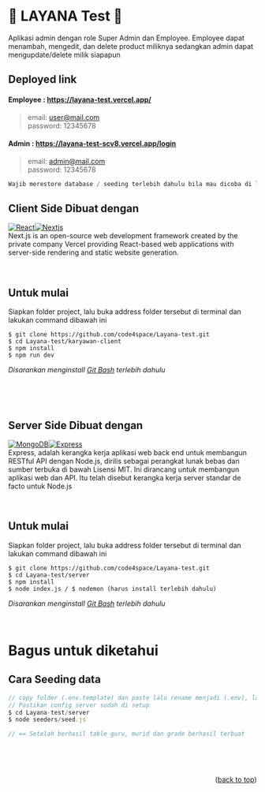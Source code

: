 <a id="readme-top"></a>

# &#127930; LAYANA Test &#127930;

Aplikasi admin dengan role Super Admin dan Employee.
Employee dapat menambah, mengedit, dan delete product miliknya sedangkan admin dapat mengupdate/delete milik siapapun

## Deployed link

#### Employee : https://layana-test.vercel.app/

> email: user@mail.com <br/>
> password: 12345678
> &nbsp;

#### Admin : https://layana-test-scv8.vercel.app/login

> email: admin@mail.com <br/>
> password: 12345678

```js
Wajib merestore database / seeding terlebih dahulu bila mau dicoba di local
```

## Client Side Dibuat dengan

[![React][React.js]][React-url][![Nextjs][Nextjs]][Nextjs-url] <br>
Next.js is an open-source web development framework created by the private company Vercel providing React-based web applications with server-side rendering and static website generation.

[React.js]: https://img.shields.io/badge/React-20232A?style=for-the-badge&logo=react&logoColor=61DAFB
[Nextjs]: https://img.shields.io/badge/Next-black?style=for-the-badge&logo=next.js&logoColor=white
[Nextjs-url]: https://nextjs.org/
[React-url]: https://reactjs.org/

&nbsp;

## Untuk mulai

Siapkan folder project, lalu buka address folder tersebut di terminal dan lakukan command dibawah ini

```
$ git clone https://github.com/code4space/Layana-test.git
$ cd Layana-test/karyawan-client
$ npm install
$ npm run dev
```

_Disarankan menginstall [Git Bash](https://git-scm.com/downloads) terlebih dahulu_

&nbsp;

&nbsp;

## Server Side Dibuat dengan

[![MongoDB][MongoDB]][MongoDB-url][![Express][Express.js]][Express-url] <br/>
Express, adalah kerangka kerja aplikasi web back end untuk membangun RESTful API dengan Node.js, dirilis sebagai perangkat lunak bebas dan sumber terbuka di bawah Lisensi MIT. Ini dirancang untuk membangun aplikasi web dan API. Itu telah disebut kerangka kerja server standar de facto untuk Node.js

[Express.js]: https://img.shields.io/badge/Express.js-404D59?style=for-the-badge
[MongoDB]: https://img.shields.io/badge/MongoDB-%234ea94b.svg?style=for-the-badge&logo=mongodb&logoColor=white
[Express-url]: https://expressjs.com/
[MongoDB-url]: https://www.mongodb.com/
[demo-url]: https://www.loom.com/share/d5962b1926d24607a61349afaed52d88?sid=22a49585-14fc-4f5f-8659-a939dd847ce5

&nbsp;

## Untuk mulai

Siapkan folder project, lalu buka address folder tersebut di terminal dan lakukan command dibawah ini

```
$ git clone https://github.com/code4space/Layana-test.git
$ cd Layana-test/server
$ npm install
$ node index.js / $ nodemon (harus install terlebih dahulu)
```

_Disarankan menginstall [Git Bash](https://git-scm.com/downloads) terlebih dahulu_

&nbsp;

# Bagus untuk diketahui

## Cara Seeding data

```js
// copy folder (.env.template) dan paste lalu rename menjadi (.env), lalu ubah setup nya
// Pastikan config server sudah di setup
$ cd Layana-test/server
$ node seeders/seed.js

// == Setelah berhasil table guru, murid dan grade berhasil terbuat
```

&nbsp;

&nbsp;

<p align="right">(<a href="#readme-top">back to top</a>)</p>
